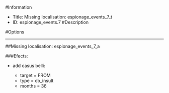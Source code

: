 #Information
 - Title: Missing localisation: espionage_events_7_t
 - ID: espionage_events.7
#Description

#Options

___
##Missing localisation: espionage_events_7_a

###Efects:<ul><li>add casus belli:</li><ul><li>target = FROM</li><li>type = cb_insult</li><li>months = 36</li></ul></ul>
